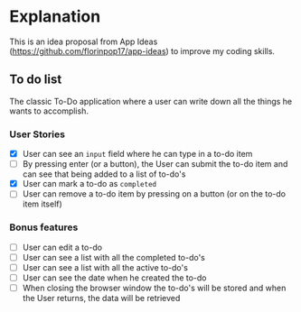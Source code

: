 # Explanation
This is an idea proposal from App Ideas (https://github.com/florinpop17/app-ideas) to improve my coding skills.

## To do list
The classic To-Do application where a user can write down all the things he wants to accomplish.

### User Stories

-   [x] User can see an `input` field where he can type in a to-do item
-   [ ] By pressing enter (or a button), the User can submit the to-do item and can see that being added to a list of to-do's
-   [x] User can mark a to-do as `completed`
-   [ ] User can remove a to-do item by pressing on a button (or on the to-do item itself)

### Bonus features

-   [ ] User can edit a to-do
-   [ ] User can see a list with all the completed to-do's
-   [ ] User can see a list with all the active to-do's
-   [ ] User can see the date when he created the to-do
-   [ ] When closing the browser window the to-do's will be stored and when the User returns, the data will be retrieved
